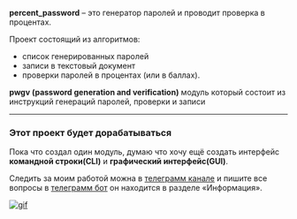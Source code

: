 __percent_password__ – это генератор паролей и проводит проверка в процентах.

Проект состоящий из алгоритмов: 
* список генерированных паролей
* записи в текстовый документ
* проверки паролей в процентах (или в баллах).

__pwgv (password generation and verification)__ модуль который состоит из инструкций генераций паролей, проверки и записи
___
### Этот проект будет дорабатываться

Пока что создал один модуль, думаю что хочу ещё создать интерфейс __командной строки(CLI)__ и __графический интерфейс(GUI)__.

Следить за моим работой можна в [телеграмм канале](https://t.me/+Z-wq-wkJu4M2YjRi) и пишите все вопросы в [телеграмм бот](https://t.me/Andrew3423Bot) он находится в разделе «Информация».

[![gif](https://agencyanalytics.com/_next/image?url=https%3A%2F%2Fimages.ctfassets.net%2Fdfcvkz6j859j%2FHK4KjZUYk7TS6jcbQSiN2%2Fb0f96955f3c9ae3ba08ff365e7dcef0c%2Fgoogle-algorithm-funny-gif.gif&w=640&q=75, 'Мой канал')](https://t.me/+Z-wq-wkJu4M2YjRi)

